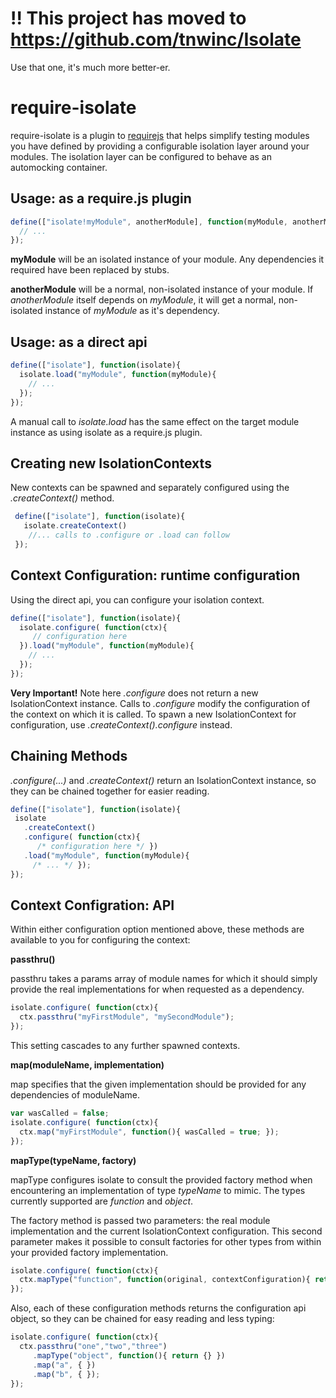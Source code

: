 !! This project has moved to https://github.com/tnwinc/Isolate
===============
Use that one, it's much more better-er.


require-isolate
===============

require-isolate is a plugin to [requirejs](http://requirejs.org/) that helps simplify testing modules you have defined
by providing a configurable isolation layer around your modules. The isolation layer can be configured to behave as an
automocking container.

Usage: as a require.js plugin
-----

```javascript
define(["isolate!myModule", anotherModule], function(myModule, anotherModule){
  // ...
});
```

**myModule** will be an isolated instance of your module. Any dependencies it required have been replaced by stubs.

**anotherModule** will be a normal, non-isolated instance of your module. If _anotherModule_ itself depends on _myModule_,
it will get a normal, non-isolated instance of _myModule_ as it's dependency.

Usage: as a direct api
-----

 ```javascript
 define(["isolate"], function(isolate){
   isolate.load("myModule", function(myModule){
     // ...
   });
 });
 ```

 A manual call to _isolate.load_ has the same effect on the target module instance as using isolate as a require.js plugin.

Creating new IsolationContexts
-----

New contexts can be spawned and separately configured using the _.createContext()_ method.

```javascript
 define(["isolate"], function(isolate){
   isolate.createContext()
    //... calls to .configure or .load can follow
 });
```

Context Configuration: runtime configuration
-----

 Using the direct api, you can configure your isolation context.

 ```javascript
 define(["isolate"], function(isolate){
   isolate.configure( function(ctx){
      // configuration here
   }).load("myModule", function(myModule){
     // ...
   });
 });
 ```

 **Very Important!** Note here _.configure_ does not return a new IsolationContext instance. Calls to _.configure_ modify the
 configuration of the context on which it is called. To spawn a new IsolationContext for configuration, use
 _.createContext().configure_ instead.

Chaining Methods
-----

_.configure(...)_ and _.createContext()_ return an IsolationContext instance, so they can be chained together for easier
reading.

```javascript
define(["isolate"], function(isolate){
 isolate
   .createContext()
   .configure( function(ctx){
      /* configuration here */ })
   .load("myModule", function(myModule){
     /* ... */ });
});
```


Context Configration: API
-----

Within either configuration option mentioned above, these methods are available to you for configuring the context:

**passthru()**

passthru takes a params array of module names for which it should simply provide the real implementations for when
requested as a dependency.

```javascript
isolate.configure( function(ctx){
  ctx.passthru("myFirstModule", "mySecondModule");
});
```

This setting cascades to any further spawned contexts.

**map(moduleName, implementation)**

map specifies that the given implementation should be provided for any dependencies of moduleName.

```javascript
var wasCalled = false;
isolate.configure( function(ctx){
  ctx.map("myFirstModule", function(){ wasCalled = true; });
});
```

**mapType(typeName, factory)**

mapType configures isolate to consult the provided factory method when encountering an implementation of type _typeName_
to mimic. The types currently supported are _function_ and _object_.

The factory method is passed two parameters: the real module implementation and the current IsolationContext configuration.
This second parameter makes it possible to consult factories for other types from within your provided factory implementation.

```javascript
isolate.configure( function(ctx){
  ctx.mapType("function", function(original, contextConfiguration){ return some_cool_transformation_of(original); });
});
```

Also, each of these configuration methods returns the configuration api object, so they can be chained for easy reading
and less typing:

```javascript
isolate.configure( function(ctx){
  ctx.passthru("one","two","three")
     .mapType("object", function(){ return {} })
     .map("a", { })
     .map("b", { });
});
```